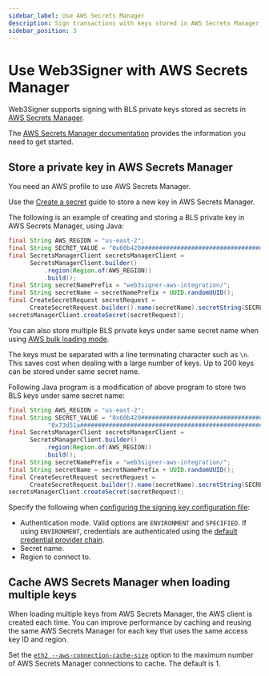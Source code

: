 ```yaml
---
sidebar_label: Use AWS Secrets Manager
description: Sign transactions with keys stored in AWS Secrets Manager.
sidebar_position: 3
---
```


# Use Web3Signer with AWS Secrets Manager

Web3Signer supports signing with BLS private keys stored as secrets in [AWS Secrets
Manager](https://aws.amazon.com/secrets-manager/).

The [AWS Secrets Manager documentation](https://docs.aws.amazon.com/secretsmanager/latest/userguide/intro.html)
provides the information you need to get started.

## Store a private key in AWS Secrets Manager

You need an AWS profile to use AWS Secrets Manager.

Use the [Create a secret](https://docs.aws.amazon.com/secretsmanager/latest/userguide/manage_create-basic-secret.html)
guide to store a new key in AWS Secrets Manager.

The following is an example of creating and storing a BLS private key in AWS Secrets Manager, using Java:

```java
final String AWS_REGION = "us-east-2";
final String SECRET_VALUE = "0x60b420####################################################25f41d";
final SecretsManagerClient secretsManagerClient =
      SecretsManagerClient.builder()
          .region(Region.of(AWS_REGION))
          .build();
final String secretNamePrefix = "web3signer-aws-integration/";
final String secretName = secretNamePrefix + UUID.randomUUID();
final CreateSecretRequest secretRequest =
      CreateSecretRequest.builder().name(secretName).secretString(SECRET_VALUE).build();
secretsManagerClient.createSecret(secretRequest);
```

You can also store multiple BLS private keys under same secret name when using
[AWS bulk loading mode](../use-signing-keys.md#aws-secrets-manager).

The keys must be separated with a line terminating character such as `\n`.
This saves cost when dealing with a large number of keys. Up to 200 keys can be stored under same
secret name.

Following Java program is a modification of above program to store two BLS keys under same secret name:

```java
final String AWS_REGION = "us-east-2";
final String SECRET_VALUE = "0x60b420####################################################25f41d\n" +
           "0x73d51a####################################################85aba8";
final SecretsManagerClient secretsManagerClient =
      SecretsManagerClient.builder()
          .region(Region.of(AWS_REGION))
          .build();
final String secretNamePrefix = "web3signer-aws-integration/";
final String secretName = secretNamePrefix + UUID.randomUUID();
final CreateSecretRequest secretRequest =
      CreateSecretRequest.builder().name(secretName).secretString(SECRET_VALUE).build();
secretsManagerClient.createSecret(secretRequest);
```

Specify the following when [configuring the signing key configuration
file](../use-signing-keys.md#use-key-configuration-files):

- Authentication mode.
  Valid options are `ENVIRONMENT` and `SPECIFIED`.
  If using `ENVIRONMENT`, credentials are authenticated using the [default credential provider
  chain](https://docs.aws.amazon.com/sdk-for-java/v1/developer-guide/credentials.html#credentials-default).
- Secret name.
- Region to connect to.

## Cache AWS Secrets Manager when loading multiple keys

When loading multiple keys from AWS Secrets Manager, the AWS client is created each time.
You can improve performance by caching and reusing the same AWS Secrets Manager for each key that
uses the same access key ID and region.

Set the [`eth2 --aws-connection-cache-size`](../../Reference/CLI/subcommands.md#aws-connection-cache-size)
option to the maximum number of AWS Secrets Manager connections to cache.
The default is 1.
